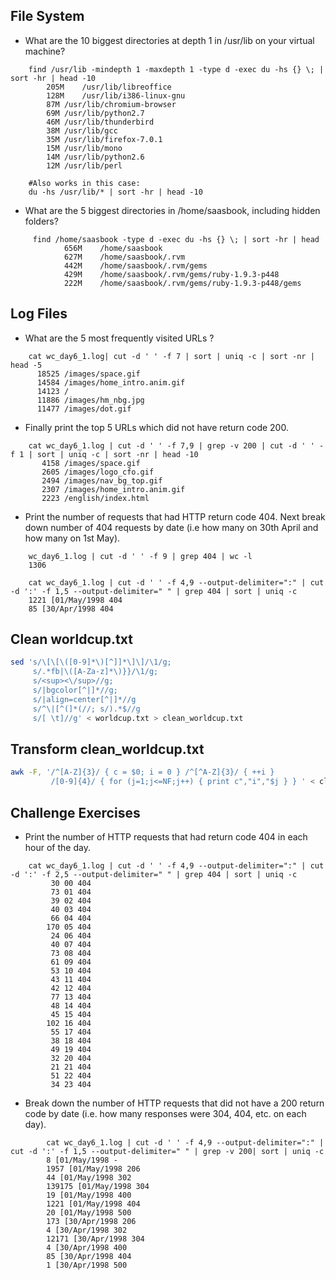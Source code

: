 ## File System
* What are the 10 biggest directories at depth 1 in /usr/lib on your virtual machine?
```
    find /usr/lib -mindepth 1 -maxdepth 1 -type d -exec du -hs {} \; | sort -hr | head -10
        205M	/usr/lib/libreoffice
        128M	/usr/lib/i386-linux-gnu
        87M	/usr/lib/chromium-browser
        69M	/usr/lib/python2.7
        46M	/usr/lib/thunderbird
        38M	/usr/lib/gcc
        35M	/usr/lib/firefox-7.0.1
        15M	/usr/lib/mono
        14M	/usr/lib/python2.6
        12M	/usr/lib/perl

    #Also works in this case:
    du -hs /usr/lib/* | sort -hr | head -10
```
    
* What are the 5 biggest directories in /home/saasbook, including hidden folders?
```
     find /home/saasbook -type d -exec du -hs {} \; | sort -hr | head
            656M	/home/saasbook
            627M	/home/saasbook/.rvm
            442M	/home/saasbook/.rvm/gems
            429M	/home/saasbook/.rvm/gems/ruby-1.9.3-p448
            222M	/home/saasbook/.rvm/gems/ruby-1.9.3-p448/gems
```

## Log Files

* What are the 5 most frequently visited URLs ?
```
    cat wc_day6_1.log| cut -d ' ' -f 7 | sort | uniq -c | sort -nr | head -5
      18525 /images/space.gif
      14584 /images/home_intro.anim.gif
      14123 /
      11886 /images/hm_nbg.jpg
      11477 /images/dot.gif
```

* Finally print the top 5 URLs which did not have return code 200.
```
    cat wc_day6_1.log | cut -d ' ' -f 7,9 | grep -v 200 | cut -d ' ' -f 1 | sort | uniq -c | sort -nr | head -10
       4158 /images/space.gif
       2605 /images/logo_cfo.gif
       2494 /images/nav_bg_top.gif
       2307 /images/home_intro.anim.gif
       2223 /english/index.html
```

* Print the number of requests that had HTTP return code 404. Next break down
number of 404 requests by date (i.e how many on 30th April and how many on 1st
May).
```
    wc_day6_1.log | cut -d ' ' -f 9 | grep 404 | wc -l
    1306

    cat wc_day6_1.log | cut -d ' ' -f 4,9 --output-delimiter=":" | cut -d ':' -f 1,5 --output-delimiter=" " | grep 404 | sort | uniq -c
    1221 [01/May/1998 404
    85 [30/Apr/1998 404
```

## Clean worldcup.txt

```bash
sed 's/\[\[\([0-9]*\)[^]]*\]\]/\1/g;
     s/.*fb|\([A-Za-z]*\)}}/\1/g;
     s/<sup><\/sup>//g;
     s/|bgcolor[^|]*//g;
     s/|align=center[^|]*//g
     s/^\|[^(]*(//; s/).*$//g
     s/[ \t]//g' < worldcup.txt > clean_worldcup.txt
```

## Transform clean_worldcup.txt

```bash
awk -F, '/^[A-Z]{3}/ { c = $0; i = 0 } /^[^A-Z]{3}/ { ++i } 
         /[0-9]{4}/ { for (j=1;j<=NF;j++) { print c","i","$j } } ' < clean_worldcup.txt
```

## Challenge Exercises
* Print the number of HTTP requests that had return code 404 in each hour of the day.
```
    cat wc_day6_1.log | cut -d ' ' -f 4,9 --output-delimiter=":" | cut -d ':' -f 2,5 --output-delimiter=" " | grep 404 | sort | uniq -c
         30 00 404
         73 01 404
         39 02 404
         40 03 404
         66 04 404
        170 05 404
         24 06 404
         40 07 404
         73 08 404
         61 09 404
         53 10 404
         43 11 404
         42 12 404
         77 13 404
         48 14 404
         45 15 404
        102 16 404
         55 17 404
         38 18 404
         49 19 404
         32 20 404
         21 21 404
         51 22 404
         34 23 404
```
* Break down the number of HTTP requests that did not have a 200 return code by date (i.e. how many responses were 304, 404, etc. on each day).

```
        cat wc_day6_1.log | cut -d ' ' -f 4,9 --output-delimiter=":" | cut -d ':' -f 1,5 --output-delimiter=" " | grep -v 200| sort | uniq -c
        8 [01/May/1998 -
        1957 [01/May/1998 206
        44 [01/May/1998 302
        139175 [01/May/1998 304
        19 [01/May/1998 400
        1221 [01/May/1998 404
        20 [01/May/1998 500
        173 [30/Apr/1998 206
        4 [30/Apr/1998 302
        12171 [30/Apr/1998 304
        4 [30/Apr/1998 400
        85 [30/Apr/1998 404
        1 [30/Apr/1998 500
```

